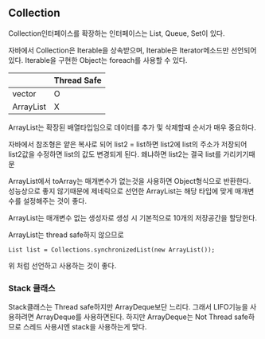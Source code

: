 ## Collection

Collection인터페이스를 확장하는 인터페이스는 List, Queue, Set이 있다.


자바에서 Collection은 Iterable을 상속받으며,
Iterable은 Iterator메소드만 선언되어있다. 
Iterable을 구현한 Object는 foreach를 사용할 수 있다.


|           |Thread Safe|
|-----------|-----------|
|vector     |   O       |
|ArrayList  |   X       |

ArrayList는 확장된 배열타입임으로 데이터를 추가 및 삭제할때 순서가 매우 중요하다.

자바에서 참조형은 얕은 복사로 되어 list2 = list하면 list2에 list의 주소가 저장되어
list2값을 수정하면 list의 값도 변경되게 된다. 왜냐하면 list2는 결국 list를 가리키기때문

ArrayList에서 toArray는 매개변수가 없는것을 사용하면 Object형식으로 반환한다.
성능상으로 좋지 않기때문에 제네릭으로 선언한 ArrayList는 해당 타입에 맞게 매개변수를 설정해주는 것이 좋다.

ArrayList는 매개변수 없는 생성자로 생성 시 기본적으로 10개의 저장공간을 할당한다.

ArrayList는 thread safe하지 않으므로
~~~
List list = Collections.synchronizedList(new ArrayList());
~~~
위 처럼 선언하고 사용하는 것이 좋다.

### Stack 클래스
Stack클래스는 Thread safe하지만 ArrayDeque보단 느리다. 
그래서 LIFO기능을 사용하려면 ArrayDeque를 사용하면된다.
하지만 ArrayDeque는 Not Thread safe하므로 스레드 사용시엔 stack을 사용하는게 맞다.

